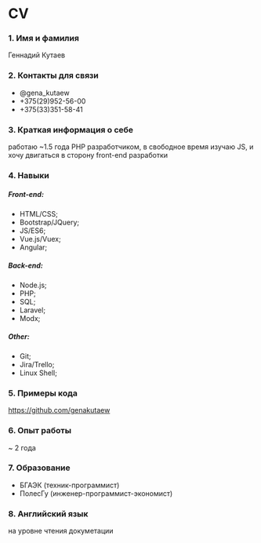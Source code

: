 # CV

### 1. Имя и фамилия
Геннадий Кутаев
### 2. Контакты для связи
* @gena_kutaew
* +375(29)952-56-00
* +375(33)351-58-41
### 3. Краткая информация о себе
работаю ~1.5 года PHP разработчиком, в свободное время изучаю JS, и хочу двигаться в сторону front-end разработки
### 4. Навыки
##### Front-end:
* HTML/CSS;
* Bootstrap/JQuery;
* JS/ES6;
* Vue.js/Vuex;
* Angular;
##### Back-end:
* Node.js;
* PHP;
* SQL;
* Laravel;
* Modx;
##### Other:
* Git;
* Jira/Trello;
* Linux Shell;
### 5. Примеры кода
https://github.com/genakutaew
### 6. Опыт работы
~ 2 года
### 7. Образование
* БГАЭК (техник-программист)
* ПолесГу (инженер-программист-экономист)
### 8. Английский язык
на уровне чтения докуметации
